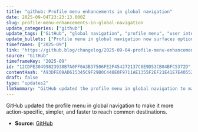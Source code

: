 ```yaml
---
title: "github: Profile menu enhancements in global navigation"
date: 2025-09-04T23:23:13.000Z
slug: profile-menu-enhancements-in-global-navigation
update_categories: ["github"]
update_tags: ["GitHub", "global navigation", "profile menu", "user interface", "navigation", "changelog", "product update", "2025-09-04", "GitHub Blog"]
update_bullets: ["Profile menu in global navigation now surfaces options specific to your actions.", "The layout and options were simplified to help users navigate more quickly.", "Announced as a changelog post on the GitHub Blog (2025-09-04).", "Change aims to improve speed and ease of accessing profile-related features."]
timeframes: ["2025-09"]
link: "https://github.blog/changelog/2025-09-04-profile-menu-enhancements-in-global-navigation"
source: "GitHub"
timeframeKey: "2025-09"
id: "12CDFE30499823938B7A0FF0A3B37506FE2F454272137C6E9D53CB04BFC5372D"
contentHash: "A93DFE09AD615345C9F29B0C448E0F9711AE1355F2EF21E41E7E405524681A61"
draft: false
type: "updates2"
llmSummary: "GitHub updated the profile menu in global navigation to make it more action-specific, simpler, and faster to reach common destinations."
---
```


GitHub updated the profile menu in global navigation to make it more action-specific, simpler, and faster to reach common destinations.

- **Source:** [GitHub](https://github.blog/changelog/2025-09-04-profile-menu-enhancements-in-global-navigation)
